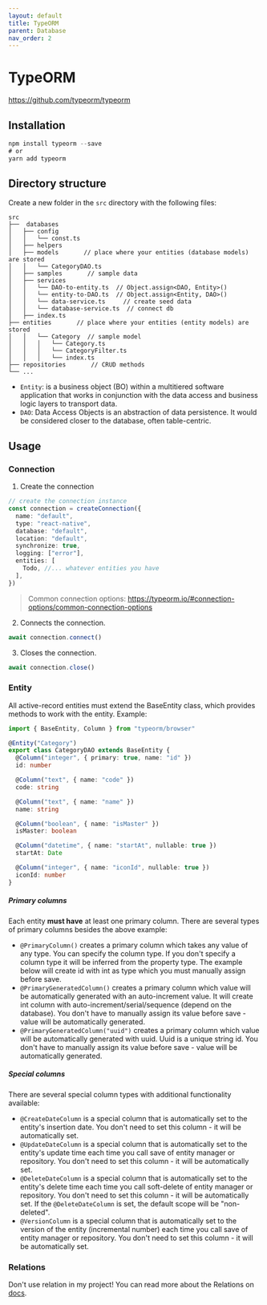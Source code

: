 ```yaml
---
layout: default
title: TypeORM
parent: Database
nav_order: 2
---
```


# TypeORM

<https://github.com/typeorm/typeorm>

## Installation

```ts
npm install typeorm --save
# or
yarn add typeorm
```

## Directory structure

Create a new folder in the `src` directory with the following files:

```
src
├──  databases
│   ├── config
│   │   └── const.ts
│   ├── helpers
│   ├── models       // place where your entities (database models) are stored
│   │   └── CategoryDAO.ts
│   ├── samples       // sample data
│   ├── services
│   │   └── DAO-to-entity.ts  // Object.assign<DAO, Entity>()
│   │   └── entity-to-DAO.ts  // Object.assign<Entity, DAO>()
│   │   └── data-service.ts     // create seed data
│   │   └── database-service.ts  // connect db
│   ├── index.ts
├── entities       // place where your entities (entity models) are stored
│   │   └── Category  // sample model
│   │   │   └── Category.ts
│   │   │   └── CategoryFilter.ts
│   │   │   └── index.ts
├── repositories       // CRUD methods
└── ...
```

- `Entity`: is a business object (BO) within a multitiered software application that works in conjunction with the data access and business logic layers to transport data.
- `DAO`: Data Access Objects is an abstraction of data persistence. It would be considered closer to the database, often table-centric.

## Usage

### Connection

1. Create the connection

```ts
// create the connection instance
const connection = createConnection({
  name: "default",
  type: "react-native",
  database: "default",
  location: "default",
  synchronize: true,
  logging: ["error"],
  entities: [
    Todo, //... whatever entities you have
  ],
})
```

> Common connection options: https://typeorm.io/#connection-options/common-connection-options

2. Connects the connection.

```ts
await connection.connect()
```

3. Closes the connection.

```ts
await connection.close()
```

### Entity

All active-record entities must extend the BaseEntity class, which provides methods to work with the entity.
Example:

```ts
import { BaseEntity, Column } from "typeorm/browser"

@Entity("Category")
export class CategoryDAO extends BaseEntity {
  @Column("integer", { primary: true, name: "id" })
  id: number

  @Column("text", { name: "code" })
  code: string

  @Column("text", { name: "name" })
  name: string

  @Column("boolean", { name: "isMaster" })
  isMaster: boolean

  @Column("datetime", { name: "startAt", nullable: true })
  startAt: Date

  @Column("integer", { name: "iconId", nullable: true })
  iconId: number
}
```

##### Primary columns

Each entity **must have** at least one primary column. There are several types of primary columns besides the above example:

- `@PrimaryColumn()` creates a primary column which takes any value of any type. You can specify the column type. If you don't specify a column type it will be inferred from the property type. The example below will create id with int as type which you must manually assign before save.
- `@PrimaryGeneratedColumn()` creates a primary column which value will be automatically generated with an auto-increment value. It will create int column with auto-increment/serial/sequence (depend on the database). You don't have to manually assign its value before save - value will be automatically generated.
- `@PrimaryGeneratedColumn("uuid")` creates a primary column which value will be automatically generated with uuid. Uuid is a unique string id. You don't have to manually assign its value before save - value will be automatically generated.

##### Special columns

There are several special column types with additional functionality available:

- `@CreateDateColumn` is a special column that is automatically set to the entity's insertion date. You don't need to set this column - it will be automatically set.
- `@UpdateDateColumn` is a special column that is automatically set to the entity's update time each time you call save of entity manager or repository. You don't need to set this column - it will be automatically set.
- `@DeleteDateColumn` is a special column that is automatically set to the entity's delete time each time you call soft-delete of entity manager or repository. You don't need to set this column - it will be automatically set. If the `@DeleteDateColumn` is set, the default scope will be "non-deleted".
- `@VersionColumn` is a special column that is automatically set to the version of the entity (incremental number) each time you call save of entity manager or repository. You don't need to set this column - it will be automatically set.

### Relations

Don't use relation in my project! You can read more about the Relations on [docs](https://typeorm.io/#/relations).
